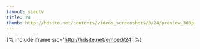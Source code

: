```yaml
---
layout: sieutv
title: 24
thumb: http://hdsite.net/contents/videos_screenshots/0/24/preview_360p.mp4.jpg
---
```

{% include iframe src='http://hdsite.net/embed/24' %}
 
